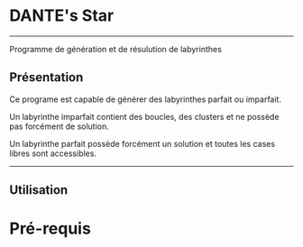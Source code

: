 # DANTE's Star
-------------------------
Programme de génération et de résulution de labyrinthes

## Présentation

Ce programe est capable de générer des labyrinthes parfait ou imparfait.  
  
Un labyrinthe imparfait contient des boucles, des clusters et ne possède pas forcément de solution.  



Un labyrinthe parfait possède forcément un solution et toutes les cases libres sont accessibles.  


--------------------------
## Utilisation

# Pré-requis